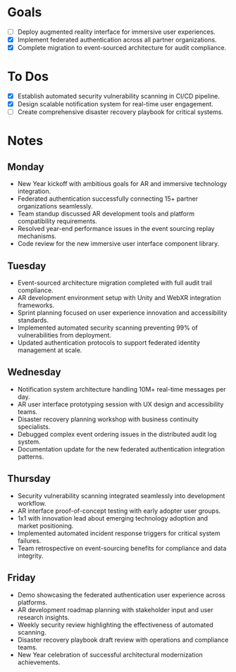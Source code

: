 # Goals
- [ ] Deploy augmented reality interface for immersive user experiences.
- [x] Implement federated authentication across all partner organizations.
- [x] Complete migration to event-sourced architecture for audit compliance.
# To Dos
- [x] Establish automated security vulnerability scanning in CI/CD pipeline.
- [x] Design scalable notification system for real-time user engagement.
- [ ] Create comprehensive disaster recovery playbook for critical systems.
# Notes
## Monday
- New Year kickoff with ambitious goals for AR and immersive technology integration.
- Federated authentication successfully connecting 15+ partner organizations seamlessly.
- Team standup discussed AR development tools and platform compatibility requirements.
- Resolved year-end performance issues in the event sourcing replay mechanisms.
- Code review for the new immersive user interface component library.
## Tuesday
- Event-sourced architecture migration completed with full audit trail compliance.
- AR development environment setup with Unity and WebXR integration frameworks.
- Sprint planning focused on user experience innovation and accessibility standards.
- Implemented automated security scanning preventing 99% of vulnerabilities from deployment.
- Updated authentication protocols to support federated identity management at scale.
## Wednesday
- Notification system architecture handling 10M+ real-time messages per day.
- AR user interface prototyping session with UX design and accessibility teams.
- Disaster recovery planning workshop with business continuity specialists.
- Debugged complex event ordering issues in the distributed audit log system.
- Documentation update for the new federated authentication integration patterns.
## Thursday
- Security vulnerability scanning integrated seamlessly into development workflow.
- AR interface proof-of-concept testing with early adopter user groups.
- 1x1 with innovation lead about emerging technology adoption and market positioning.
- Implemented automated incident response triggers for critical system failures.
- Team retrospective on event-sourcing benefits for compliance and data integrity.
## Friday
- Demo showcasing the federated authentication user experience across platforms.
- AR development roadmap planning with stakeholder input and user research insights.
- Weekly security review highlighting the effectiveness of automated scanning.
- Disaster recovery playbook draft review with operations and compliance teams.
- New Year celebration of successful architectural modernization achievements.